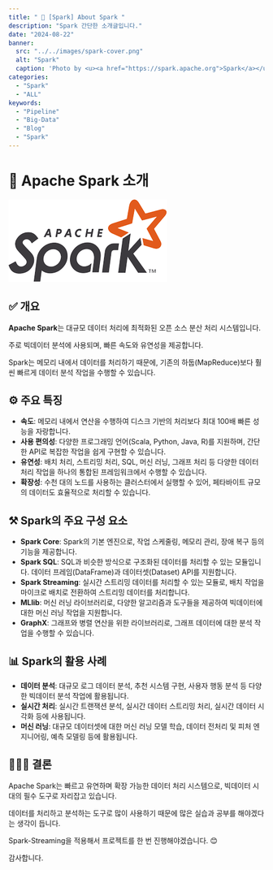 ```yaml
---
title: " 🌟 [Spark] About Spark "
description: "Spark 간단한 소개글입니다."
date: "2024-08-22"
banner:
  src: "../../images/spark-cover.png"
  alt: "Spark"
  caption: 'Photo by <u><a href="https://spark.apache.org">Spark</a></u>'
categories:
  - "Spark"
  - "ALL"
keywords:
  - "Pipeline"
  - "Big-Data"
  - "Blog"
  - "Spark"
---
```

# 💬 Apache Spark 소개

![Spark](https://raw.githubusercontent.com/jms0522/jms0522.github.io/main/content/images/spark-cover.png)

## ✅ 개요

**Apache Spark**는 대규모 데이터 처리에 최적화된 오픈 소스 분산 처리 시스템입니다. 

주로 빅데이터 분석에 사용되며, 빠른 속도와 유연성을 제공합니다. 

Spark는 메모리 내에서 데이터를 처리하기 때문에, 기존의 하둡(MapReduce)보다 훨씬 빠르게 데이터 분석 작업을 수행할 수 있습니다.

## ⚙️ 주요 특징

- **속도**: 메모리 내에서 연산을 수행하여 디스크 기반의 처리보다 최대 100배 빠른 성능을 자랑합니다.
- **사용 편의성**: 다양한 프로그래밍 언어(Scala, Python, Java, R)를 지원하며, 간단한 API로 복잡한 작업을 쉽게 구현할 수 있습니다.
- **유연성**: 배치 처리, 스트리밍 처리, SQL, 머신 러닝, 그래프 처리 등 다양한 데이터 처리 작업을 하나의 통합된 프레임워크에서 수행할 수 있습니다.
- **확장성**: 수천 대의 노드를 사용하는 클러스터에서 실행할 수 있어, 페타바이트 규모의 데이터도 효율적으로 처리할 수 있습니다.

## ⚒️ Spark의 주요 구성 요소

- **Spark Core**: Spark의 기본 엔진으로, 작업 스케줄링, 메모리 관리, 장애 복구 등의 기능을 제공합니다.
- **Spark SQL**: SQL과 비슷한 방식으로 구조화된 데이터를 처리할 수 있는 모듈입니다. 데이터 프레임(DataFrame)과 데이터셋(Dataset) API를 지원합니다.
- **Spark Streaming**: 실시간 스트리밍 데이터를 처리할 수 있는 모듈로, 배치 작업을 마이크로 배치로 전환하여 스트리밍 데이터를 처리합니다.
- **MLlib**: 머신 러닝 라이브러리로, 다양한 알고리즘과 도구들을 제공하여 빅데이터에 대한 머신 러닝 작업을 지원합니다.
- **GraphX**: 그래프와 병렬 연산을 위한 라이브러리로, 그래프 데이터에 대한 분석 작업을 수행할 수 있습니다.

## 📊 Spark의 활용 사례

- **데이터 분석**: 대규모 로그 데이터 분석, 추천 시스템 구현, 사용자 행동 분석 등 다양한 빅데이터 분석 작업에 활용됩니다.
- **실시간 처리**: 실시간 트랜잭션 분석, 실시간 데이터 스트리밍 처리, 실시간 데이터 시각화 등에 사용됩니다.
- **머신 러닝**: 대규모 데이터셋에 대한 머신 러닝 모델 학습, 데이터 전처리 및 피처 엔지니어링, 예측 모델링 등에 활용됩니다.

## 🧑🏻‍💻 결론

Apache Spark는 빠르고 유연하며 확장 가능한 데이터 처리 시스템으로, 빅데이터 시대의 필수 도구로 자리잡고 있습니다. 

데이터를 처리하고 분석하는 도구로 많이 사용하기 때문에 많은 실습과 공부를 해야겠다는 생각이 듭니다.

Spark-Streaming을 적용해서 프로젝트를 한 번 진행해야겠습니다. 😊

감사합니다.


